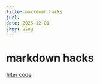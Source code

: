 ```yaml
---
title: markdown hacks
jurl: 
date: 2023-12-01
jkey: blog
---
```

# markdown hacks

<ins>[filter code](https://jiawp.neocities.org/filter.txt)</ins>